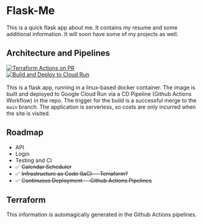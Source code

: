 # Flask-Me
This is a quick flask app about me. It contains my resume and some additional information. It will soon have some of my projects as well.

## Architecture and Pipelines
[![Terraform Actions on PR](https://github.com/Jdmorrisett/flask-me/actions/workflows/pr-open.yml/badge.svg?branch=main)](https://github.com/Jdmorrisett/flask-me/actions/workflows/pr-open.yml)  \
[![Build and Deploy to Cloud Run](https://github.com/Jdmorrisett/flask-me/actions/workflows/deploy-to-gcp-run.yml/badge.svg?branch=main)](https://github.com/Jdmorrisett/flask-me/actions/workflows/deploy-to-gcp-run.yml)  \
  \
This is a flask app, running in a linux-based docker container. The image is built and deployed to Google Cloud Run via a CD Pipeline (Github Actions Workflow) in the repo. The trigger for the build is a successful merge to the `main` branch. The application is serverless, so costs are only incurred when the site is visited.

## Roadmap
* API
* Login
* Testing and CI
* ✅ ~~Calendar Scheduler~~
* ✅ ~~Infrastructure as Code (IaC) -- Terraform?~~ 
* ✅ ~~Continuous Deployment -- Github Actions Pipelines~~


## Terraform
This information is automagically generated in the Github Actions pipelines.

<!-- BEGIN_TF_DOCS -->


<!-- END_TF_DOCS -->